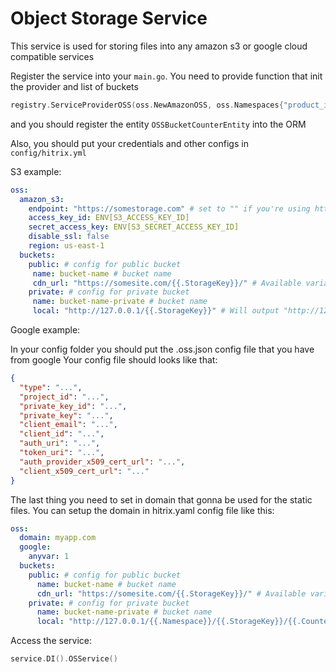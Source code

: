 # Object Storage Service

This service is used for storing files into any amazon s3 or google cloud compatible services

Register the service into your `main.go`. You need to provide function that init the provider and list of  buckets

```go
registry.ServiceProviderOSS(oss.NewAmazonOSS, oss.Namespaces{"product_images": oss.BucketPublic})
```

and you should register the entity `OSSBucketCounterEntity` into the ORM

Also, you should put your credentials and other configs in `config/hitrix.yml`

S3 example:
```yml
oss:
  amazon_s3:
    endpoint: "https://somestorage.com" # set to "" if you're using https://s3.amazonaws.com
    access_key_id: ENV[S3_ACCESS_KEY_ID]
    secret_access_key: ENV[S3_SECRET_ACCESS_KEY_ID]
    disable_ssl: false
    region: us-east-1
  buckets:
    public: # config for public bucket
     name: bucket-name # bucket name
     cdn_url: "https://somesite.com/{{.StorageKey}}/" # Available variables is: .StorageKey (Namespace is part of StorageKey)
    private: # config for private bucket
     name: bucket-name-private # bucket name
     local: "http://127.0.0.1/{{.StorageKey}}" # Will output "http://127.0.0.1/product/1.jpeg"
```
Google example:

In your config folder you should put the .oss.json config file that you have from google
Your config file should looks like that:
```json
{
  "type": "...",
  "project_id": "...",
  "private_key_id": "...",
  "private_key": "...",
  "client_email": "...",
  "client_id": "...",
  "auth_uri": "...",
  "token_uri": "...",
  "auth_provider_x509_cert_url": "...",
  "client_x509_cert_url": "..."
}
```

The last thing you need to set in domain that gonna be used for the static files.
You can setup the domain in hitrix.yaml config file like this:
```yaml
oss: 
  domain: myapp.com
  google:
    anyvar: 1
  buckets:
    public: # config for public bucket
      name: bucket-name # bucket name
      cdn_url: "https://somesite.com/{{.StorageKey}}/" # Available variables are: .Namespace, .CounterID, and, .StorageKey
    private: # config for private bucket
      name: bucket-name-private # bucket name
      local: "http://127.0.0.1/{{.Namespace}}/{{.StorageKey}}/{{.CounterID}}" # Will output "http://127.0.0.1/product/1.jpeg/1"
```

Access the service:
```go
service.DI().OSService()
```